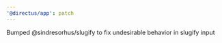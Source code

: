 ```yaml
---
'@directus/app': patch
---
```


Bumped @sindresorhus/slugify to fix undesirable behavior in slugify input
